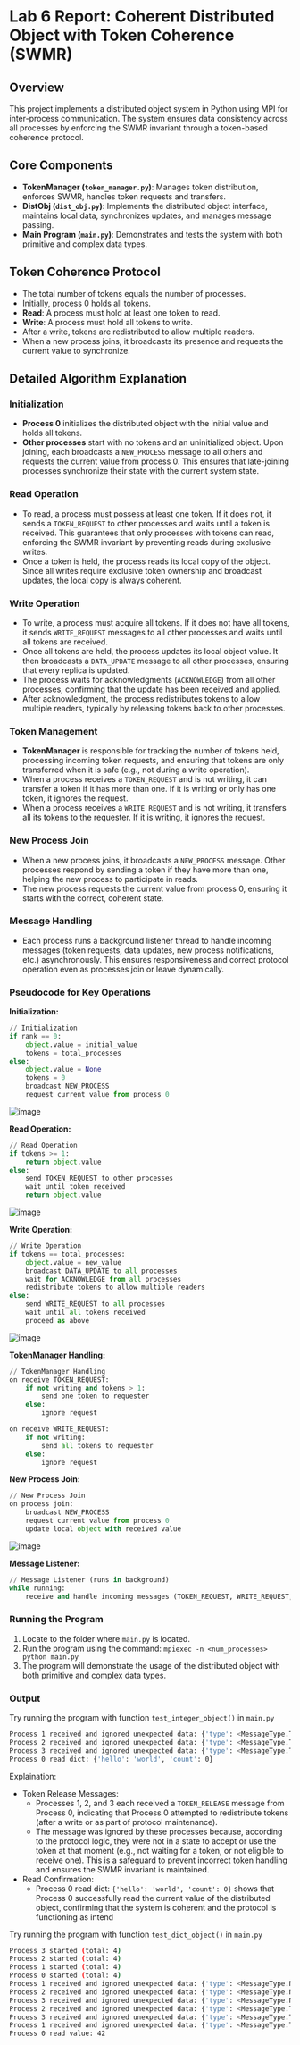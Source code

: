 # Lab 6 Report: Coherent Distributed Object with Token Coherence (SWMR)

## Overview
This project implements a distributed object system in Python using MPI for inter-process communication. The system ensures data consistency across all processes by enforcing the SWMR invariant through a token-based coherence protocol.

## Core Components
- **TokenManager (`token_manager.py`)**: Manages token distribution, enforces SWMR, handles token requests and transfers.
- **DistObj (`dist_obj.py`)**: Implements the distributed object interface, maintains local data, synchronizes updates, and manages message passing.
- **Main Program (`main.py`)**: Demonstrates and tests the system with both primitive and complex data types.

## Token Coherence Protocol
- The total number of tokens equals the number of processes.
- Initially, process 0 holds all tokens.
- **Read**: A process must hold at least one token to read.
- **Write**: A process must hold all tokens to write.
- After a write, tokens are redistributed to allow multiple readers.
- When a new process joins, it broadcasts its presence and requests the current value to synchronize.

## Detailed Algorithm Explanation

### Initialization
- **Process 0** initializes the distributed object with the initial value and holds all tokens.
- **Other processes** start with no tokens and an uninitialized object. Upon joining, each broadcasts a `NEW_PROCESS` message to all others and requests the current value from process 0. This ensures that late-joining processes synchronize their state with the current system state.

### Read Operation
- To read, a process must possess at least one token. If it does not, it sends a `TOKEN_REQUEST` to other processes and waits until a token is received. This guarantees that only processes with tokens can read, enforcing the SWMR invariant by preventing reads during exclusive writes.
- Once a token is held, the process reads its local copy of the object. Since all writes require exclusive token ownership and broadcast updates, the local copy is always coherent.

### Write Operation
- To write, a process must acquire all tokens. If it does not have all tokens, it sends `WRITE_REQUEST` messages to all other processes and waits until all tokens are received.
- Once all tokens are held, the process updates its local object value. It then broadcasts a `DATA_UPDATE` message to all other processes, ensuring that every replica is updated.
- The process waits for acknowledgments (`ACKNOWLEDGE`) from all other processes, confirming that the update has been received and applied.
- After acknowledgment, the process redistributes tokens to allow multiple readers, typically by releasing tokens back to other processes.

### Token Management
- **TokenManager** is responsible for tracking the number of tokens held, processing incoming token requests, and ensuring that tokens are only transferred when it is safe (e.g., not during a write operation).
- When a process receives a `TOKEN_REQUEST` and is not writing, it can transfer a token if it has more than one. If it is writing or only has one token, it ignores the request.
- When a process receives a `WRITE_REQUEST` and is not writing, it transfers all its tokens to the requester. If it is writing, it ignores the request.

### New Process Join
- When a new process joins, it broadcasts a `NEW_PROCESS` message. Other processes respond by sending a token if they have more than one, helping the new process to participate in reads.
- The new process requests the current value from process 0, ensuring it starts with the correct, coherent state.

### Message Handling
- Each process runs a background listener thread to handle incoming messages (token requests, data updates, new process notifications, etc.) asynchronously. This ensures responsiveness and correct protocol operation even as processes join or leave dynamically.

### Pseudocode for Key Operations

**Initialization:**
```python
// Initialization
if rank == 0:
    object.value = initial_value
    tokens = total_processes
else:
    object.value = None
    tokens = 0
    broadcast NEW_PROCESS
    request current value from process 0
```
![image](flows/object-initialization.png)

**Read Operation:**
```python
// Read Operation
if tokens >= 1:
    return object.value
else:
    send TOKEN_REQUEST to other processes
    wait until token received
    return object.value
```
![image](flows/read-operation.png)

**Write Operation:**
```python
// Write Operation
if tokens == total_processes:
    object.value = new_value
    broadcast DATA_UPDATE to all processes
    wait for ACKNOWLEDGE from all processes
    redistribute tokens to allow multiple readers
else:
    send WRITE_REQUEST to all processes
    wait until all tokens received
    proceed as above
```
![image](flows/write-operation.png)

**TokenManager Handling:**
```python
// TokenManager Handling
on receive TOKEN_REQUEST:
    if not writing and tokens > 1:
        send one token to requester
    else:
        ignore request

on receive WRITE_REQUEST:
    if not writing:
        send all tokens to requester
    else:
        ignore request
```

**New Process Join:**
```python
// New Process Join
on process join:
    broadcast NEW_PROCESS
    request current value from process 0
    update local object with received value
```
![image](flows/new-process-joins.png)

**Message Listener:**
```python
// Message Listener (runs in background)
while running:
    receive and handle incoming messages (TOKEN_REQUEST, WRITE_REQUEST, DATA_UPDATE, NEW_PROCESS, ACKNOWLEDGE, etc.)
```
### Running the Program
1. Locate to the folder where `main.py` is located.
2. Run the program using the command: `mpiexec -n <num_processes> python main.py`
3. The program will demonstrate the usage of the distributed object with both primitive and complex data types.


### Output

Try running the program with function ```test_integer_object()``` in ```main.py```
```bash
Process 1 received and ignored unexpected data: {'type': <MessageType.TOKEN_RELEASE: 2>, 'sender': 0, 'token_count': 1}
Process 2 received and ignored unexpected data: {'type': <MessageType.TOKEN_RELEASE: 2>, 'sender': 0, 'token_count': 1}
Process 3 received and ignored unexpected data: {'type': <MessageType.TOKEN_RELEASE: 2>, 'sender': 0, 'token_count': 1}
Process 0 read dict: {'hello': 'world', 'count': 0}
```

Explaination:
- Token Release Messages:
    - Processes 1, 2, and 3 each received a ```TOKEN_RELEASE``` message from Process 0, indicating that Process 0 attempted to redistribute tokens (after a write or as part of protocol maintenance).
    - The message was ignored by these processes because, according to the protocol logic, they were not in a state to accept or use the token at that moment (e.g., not waiting for a token, or not eligible to receive one). This is a safeguard to prevent incorrect token handling and ensures the SWMR invariant is maintained.
- Read Confirmation:
    - Process 0 read dict: ```{'hello': 'world', 'count': 0}``` shows that Process 0 successfully read the current value of the distributed object, confirming that the system is coherent and the protocol is functioning as intend

Try running the program with function ```test_dict_object()``` in ```main.py```

```bash
Process 3 started (total: 4)
Process 2 started (total: 4)
Process 1 started (total: 4)
Process 0 started (total: 4)
Process 1 received and ignored unexpected data: {'type': <MessageType.NEW_PROCESS: 5>, 'sender': 0}
Process 2 received and ignored unexpected data: {'type': <MessageType.NEW_PROCESS: 5>, 'sender': 0}
Process 3 received and ignored unexpected data: {'type': <MessageType.NEW_PROCESS: 5>, 'sender': 0}
Process 2 received and ignored unexpected data: {'type': <MessageType.TOKEN_RELEASE: 2>, 'sender': 0, 'token_count': 1}
Process 3 received and ignored unexpected data: {'type': <MessageType.TOKEN_RELEASE: 2>, 'sender': 0, 'token_count': 1}
Process 1 received and ignored unexpected data: {'type': <MessageType.TOKEN_RELEASE: 2>, 'sender': 0, 'token_count': 1}
Process 0 read value: 42
```
